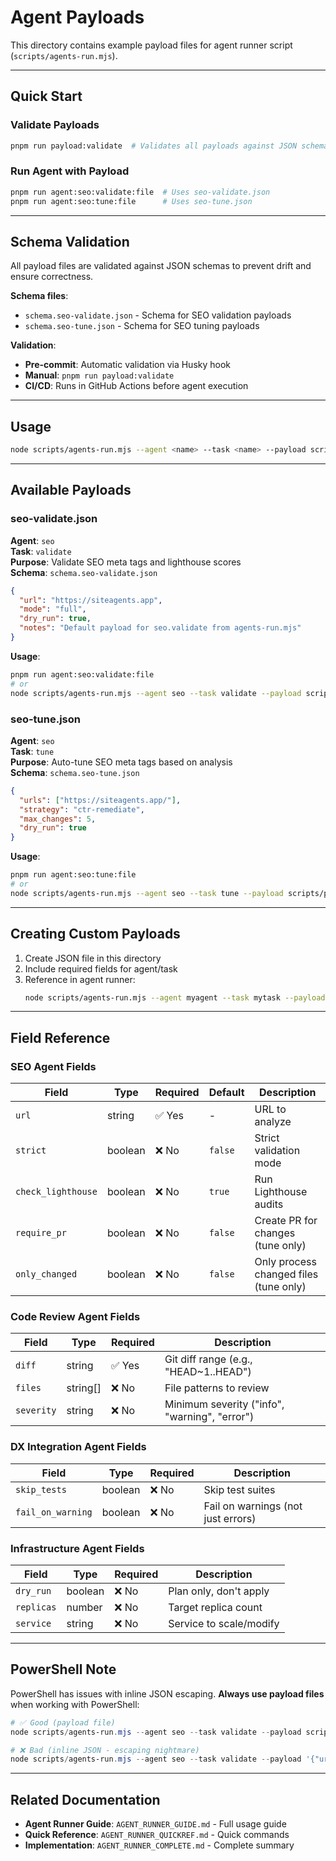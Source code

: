 # Agent Payloads

This directory contains example payload files for agent runner script (`scripts/agents-run.mjs`).

---

## Quick Start

### Validate Payloads
```bash
pnpm run payload:validate  # Validates all payloads against JSON schemas
```

### Run Agent with Payload
```bash
pnpm run agent:seo:validate:file  # Uses seo-validate.json
pnpm run agent:seo:tune:file      # Uses seo-tune.json
```

---

## Schema Validation

All payload files are validated against JSON schemas to prevent drift and ensure correctness.

**Schema files**:
- `schema.seo-validate.json` - Schema for SEO validation payloads
- `schema.seo-tune.json` - Schema for SEO tuning payloads

**Validation**:
- **Pre-commit**: Automatic validation via Husky hook
- **Manual**: `pnpm run payload:validate`
- **CI/CD**: Runs in GitHub Actions before agent execution

---

## Usage

```bash
node scripts/agents-run.mjs --agent <name> --task <name> --payload scripts/payloads/<file>.json
```

---

## Available Payloads

### seo-validate.json
**Agent**: `seo`  
**Task**: `validate`  
**Purpose**: Validate SEO meta tags and lighthouse scores  
**Schema**: `schema.seo-validate.json`

```json
{
  "url": "https://siteagents.app",
  "mode": "full",
  "dry_run": true,
  "notes": "Default payload for seo.validate from agents-run.mjs"
}
```

**Usage**:
```bash
pnpm run agent:seo:validate:file
# or
node scripts/agents-run.mjs --agent seo --task validate --payload scripts/payloads/seo-validate.json
```

### seo-tune.json
**Agent**: `seo`  
**Task**: `tune`  
**Purpose**: Auto-tune SEO meta tags based on analysis  
**Schema**: `schema.seo-tune.json`

```json
{
  "urls": ["https://siteagents.app/"],
  "strategy": "ctr-remediate",
  "max_changes": 5,
  "dry_run": true
}
```

**Usage**:
```bash
pnpm run agent:seo:tune:file
# or
node scripts/agents-run.mjs --agent seo --task tune --payload scripts/payloads/seo-tune.json
```

---

## Creating Custom Payloads

1. Create JSON file in this directory
2. Include required fields for agent/task
3. Reference in agent runner:
   ```bash
   node scripts/agents-run.mjs --agent myagent --task mytask --payload scripts/payloads/custom.json
   ```

---

## Field Reference

### SEO Agent Fields

| Field | Type | Required | Default | Description |
|-------|------|----------|---------|-------------|
| `url` | string | ✅ Yes | - | URL to analyze |
| `strict` | boolean | ❌ No | `false` | Strict validation mode |
| `check_lighthouse` | boolean | ❌ No | `true` | Run Lighthouse audits |
| `require_pr` | boolean | ❌ No | `false` | Create PR for changes (tune only) |
| `only_changed` | boolean | ❌ No | `false` | Only process changed files (tune only) |

### Code Review Agent Fields

| Field | Type | Required | Description |
|-------|------|----------|-------------|
| `diff` | string | ✅ Yes | Git diff range (e.g., "HEAD~1..HEAD") |
| `files` | string[] | ❌ No | File patterns to review |
| `severity` | string | ❌ No | Minimum severity ("info", "warning", "error") |

### DX Integration Agent Fields

| Field | Type | Required | Description |
|-------|------|----------|-------------|
| `skip_tests` | boolean | ❌ No | Skip test suites |
| `fail_on_warning` | boolean | ❌ No | Fail on warnings (not just errors) |

### Infrastructure Agent Fields

| Field | Type | Required | Description |
|-------|------|----------|-------------|
| `dry_run` | boolean | ❌ No | Plan only, don't apply |
| `replicas` | number | ❌ No | Target replica count |
| `service` | string | ❌ No | Service to scale/modify |

---

## PowerShell Note

PowerShell has issues with inline JSON escaping. **Always use payload files** when working with PowerShell:

```powershell
# ✅ Good (payload file)
node scripts/agents-run.mjs --agent seo --task validate --payload scripts/payloads/seo-validate.json

# ❌ Bad (inline JSON - escaping nightmare)
node scripts/agents-run.mjs --agent seo --task validate --payload '{"url":"..."}'
```

---

## Related Documentation

- **Agent Runner Guide**: `AGENT_RUNNER_GUIDE.md` - Full usage guide
- **Quick Reference**: `AGENT_RUNNER_QUICKREF.md` - Quick commands
- **Implementation**: `AGENT_RUNNER_COMPLETE.md` - Complete summary
